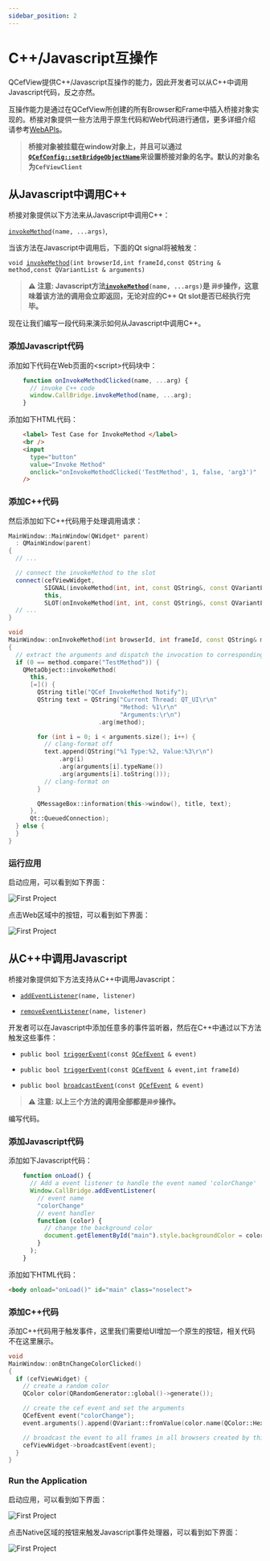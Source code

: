 ```yaml
---
sidebar_position: 2
---
```


# C++/Javascript互操作

QCefView提供C++/Javascript互操作的能力，因此开发者可以从C++中调用Javascript代码，反之亦然。

互操作能力是通过在QCefView所创建的所有Browser和Frame中插入桥接对象实现的。桥接对象提供一些方法用于原生代码和Web代码进行通信，更多详细介绍请参考[WebAPIs](/docs/reference/WebAPIs)。

> **桥接对象被挂载在window对象上，并且可以通过[`QCefConfig::setBridgeObjectName`](/docs/reference/QCefConfig#class_q_cef_config_1a03687393e227bc8747bdc9ffa7400d60)来设置桥接对象的名字。默认的对象名为`CefViewClient`**

## 从Javascript中调用C++

桥接对象提供以下方法来从Javascript中调用C++：

[`invokeMethod`](/docs/reference/WebAPIs#web_apis_invokeMethod)`(name, ...args)`,

当该方法在Javascript中调用后，下面的Qt signal将被触发：

`void `[`invokeMethod`](/docs/reference/QCefView#class_q_cef_view_1aa407f7491139a2d5331566c8346a58c8)`(int browserId,int frameId,const QString & method,const QVariantList & arguments)`

> **⚠ 注意: Javascript方法[`invokeMethod`](/docs/reference/WebAPIs#web_apis_invokeMethod)`(name, ...args)`是 `异步`操作，这意味着该方法的调用会立即返回，无论对应的C++ Qt slot是否已经执行完毕。**

现在让我们编写一段代码来演示如何从Javascript中调用C++。

### 添加Javascript代码

添加如下代码在Web页面的\<script\>代码块中：
```javascript
    function onInvokeMethodClicked(name, ...arg) {
      // invoke C++ code
      window.CallBridge.invokeMethod(name, ...arg);
    }
```

添加如下HTML代码：
```html
    <label> Test Case for InvokeMethod </label>
    <br />
    <input
      type="button"
      value="Invoke Method"
      onclick="onInvokeMethodClicked('TestMethod', 1, false, 'arg3')"
    />
```

### 添加C++代码

然后添加如下C++代码用于处理调用请求：
```cpp
MainWindow::MainWindow(QWidget* parent)
  : QMainWindow(parent)
{
  // ...

  // connect the invokeMethod to the slot
  connect(cefViewWidget,
          SIGNAL(invokeMethod(int, int, const QString&, const QVariantList&)),
          this,
          SLOT(onInvokeMethod(int, int, const QString&, const QVariantList&)));
  // ...
}

void
MainWindow::onInvokeMethod(int browserId, int frameId, const QString& method, const QVariantList& arguments)
{
  // extract the arguments and dispatch the invocation to corresponding handler
  if (0 == method.compare("TestMethod")) {
    QMetaObject::invokeMethod(
      this,
      [=]() {
        QString title("QCef InvokeMethod Notify");
        QString text = QString("Current Thread: QT_UI\r\n"
                               "Method: %1\r\n"
                               "Arguments:\r\n")
                         .arg(method);

        for (int i = 0; i < arguments.size(); i++) {
          // clang-format off
          text.append(QString("%1 Type:%2, Value:%3\r\n")
              .arg(i)
              .arg(arguments[i].typeName())
              .arg(arguments[i].toString()));
          // clang-format on
        }

        QMessageBox::information(this->window(), title, text);
      },
      Qt::QueuedConnection);
  } else {
  }
}
```
### 运行应用

启动应用，可以看到如下界面：

![First Project](/img/guide/invoke-method-01.png)

点击Web区域中的按钮，可以看到如下界面：

![First Project](/img/guide/invoke-method-02.png)


## 从C++中调用Javascript

桥接对象提供如下方法支持从C++中调用Javascript：

- [`addEventListener`](/docs/reference/WebAPIs#web_apis_addEventListener)`(name, listener)` 

- [`removeEventListener`](/docs/reference/WebAPIs#web_apis_removeEventListener)`(name, listener)`

开发者可以在Javascript中添加任意多的事件监听器，然后在C++中通过以下方法触发这些事件：

- `public bool `[`triggerEvent`](/docs/reference/QCefView#class_q_cef_view_1ac47c23ffcd94bdffe2b6a81eaae077a2)`(const `[`QCefEvent`](/docs/reference/QCefEvent#class_q_cef_event)` & event)`

- `public bool `[`triggerEvent`](/docs/reference/QCefView#class_q_cef_view_1aaccdc475dc89f9ca4885c94e8f50421d)`(const `[`QCefEvent`](/docs/reference/QCefEvent#class_q_cef_event)` & event,int frameId)`

- `public bool `[`broadcastEvent`](/docs/reference/QCefView#class_q_cef_view_1ad5455e3a8cb0ffa1f9d7cb98307a6bb4)`(const `[`QCefEvent`](/docs/reference/QCefEvent#class_q_cef_event)` & event)` 

> **⚠ 注意: 以上三个方法的调用全部都是`异步`操作。**


编写代码。

### 添加Javascript代码

添加如下Javascript代码：
```javascript
    function onLoad() {
      // Add a event listener to handle the event named 'colorChange'
      Window.CallBridge.addEventListener(
        // event name
        "colorChange"   
        // event handler
        function (color) {
          // change the background color
          document.getElementById("main").style.backgroundColor = color;
        }
      );
    }
```

添加如下HTML代码：
```html
<body onload="onLoad()" id="main" class="noselect">
```

### 添加C++代码

添加C++代码用于触发事件，这里我们需要给UI增加一个原生的按钮，相关代码不在这里展示。
```cpp
void
MainWindow::onBtnChangeColorClicked()
{
  if (cefViewWidget) {
    // create a random color
    QColor color(QRandomGenerator::global()->generate());

    // create the cef event and set the arguments
    QCefEvent event("colorChange");
    event.arguments().append(QVariant::fromValue(color.name(QColor::HexArgb)));

    // broadcast the event to all frames in all browsers created by this QCefView widget
    cefViewWidget->broadcastEvent(event);
  }
}
```

### Run the Application

启动应用，可以看到如下界面：

![First Project](/img/guide/add-event-listener-01.png)

点击Native区域的按钮来触发Javascript事件处理器，可以看到如下界面：

![First Project](/img/guide/add-event-listener-02.png)
